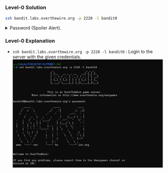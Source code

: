 ### Level-0 Solution
```bash
ssh bandit.labs.overthewire.org -p 2220 -l bandit0
```
<p>
<details>
<summary>Password (Spoiler Alert).</summary>
<pre><code>bandit0</code></pre>
</details>
</p>

### Level-0 Explanation
- `ssh bandit.labs.overthewire.org -p 2220 -l bandit0` : Login to the server with the given credentials.
![cmd ss as proof](level-0.png)
